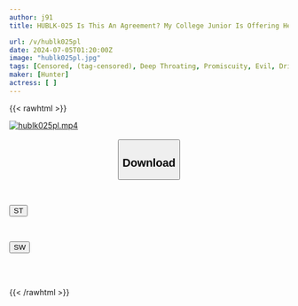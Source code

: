```yaml
---
author: j91
title: HUBLK-025 Is This An Agreement? My College Junior Is Offering Her Cute And Easy-to-sex Friend To My Senior! But In The End, We Can't Have Sex, So I Shut Her Up With A Strong Slap And A Big Dick Deep Throat...

url: /v/hublk025pl
date: 2024-07-05T01:20:00Z
image: "hublk025pl.jpg"
tags: [Censored, (tag-censored), Deep Throating, Promiscuity, Evil, Drinking Party	]
maker: [Hunter]
actress: [ ]
---
```



{{< rawhtml >}}

<div class="video" data-videoid="m9ygqp6Drdub3q3">
    <a href="javascript:;">
        <img src="/v/hublk025pl/hublk025pl.jpg" width="WIDTH" height="HEIGHT" alt="hublk025pl.mp4" loading="lazy">
    </a>
</div>

<script type="text/javascript" src="https://j91.asia/asset/on-demand-st.js"></script>

<br>
  <link rel="stylesheet" href="https://j91.asia/asset/bs5.css">
  
  <center>
  <button class="btn btn-primary" type="button" data-bs-toggle="collapse" data-bs-target=".multi-collapse" aria-expanded="false" aria-controls="multiCollapseExample1 multiCollapseExample2"><h2>Download</h2></button></center>
</p>
<div class="row">
  <div class="col">
    <div class="collapse multi-collapse" id="multiCollapseExample1">
      <div class="card card-body">
	      	      <br>
<div class="buttons">  
<p><a href="/v/hublk025pl/st.html" target="_blank"><button class="btn-hover color-3"><i class="fa fa-download"></i> ST</button></a></p></div>
    </div>
  </div>
</div>
  <div class="col">
    <div class="collapse multi-collapse" id="multiCollapseExample2">
      <div class="card card-body">
	      <br>
<div class="buttons">
<p><a href="/v/hublk025pl/sw.html" target="_blank"><button class="btn-hover color-2"><i class="fa fa-download"></i> SW</button></a></p></div>
<br><br>
      </div>
    </div>
  </div>
</div>

{{< /rawhtml >}}